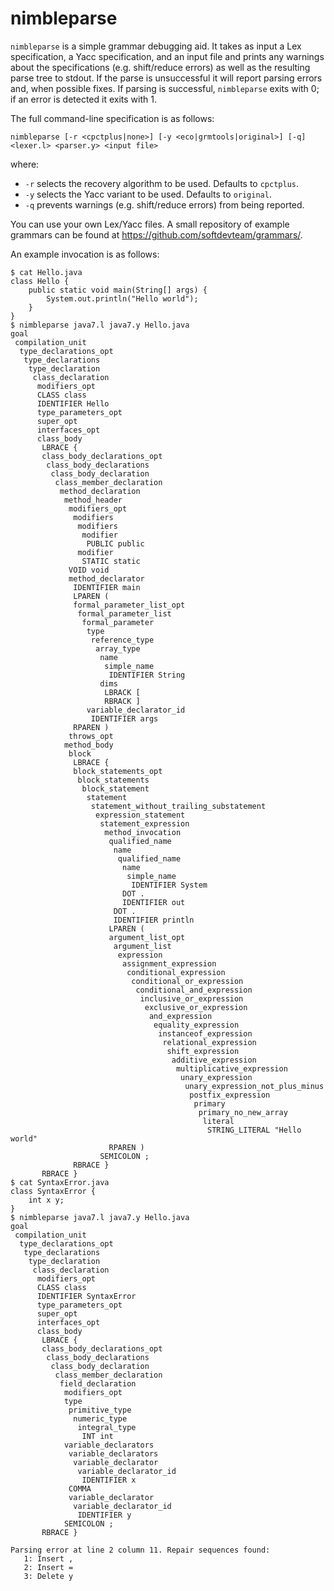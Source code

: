 # nimbleparse

`nimbleparse` is a simple grammar debugging aid. It takes as input a Lex
specification, a Yacc specification, and an input file and prints any warnings
about the specifications (e.g. shift/reduce errors) as well as the resulting
parse tree to stdout. If the parse is unsuccessful it will report parsing
errors and, when possible fixes. If parsing is successful, `nimbleparse` exits
with 0; if an error is detected it exits with 1.

The full command-line specification is as follows:

```
nimbleparse [-r <cpctplus|none>] [-y <eco|grmtools|original>] [-q] <lexer.l> <parser.y> <input file>
```

where:

* `-r` selects the recovery algorithm to be used. Defaults to `cpctplus`.
* `-y` selects the Yacc variant to be used. Defaults to `original`.
* `-q` prevents warnings (e.g. shift/reduce errors) from being reported.

You can use your own Lex/Yacc files. A small repository of example grammars can
be found at https://github.com/softdevteam/grammars/.

An example invocation is as follows:

```
$ cat Hello.java
class Hello {
    public static void main(String[] args) {
        System.out.println("Hello world");
    }
}
$ nimbleparse java7.l java7.y Hello.java
goal
 compilation_unit
  type_declarations_opt
   type_declarations
    type_declaration
     class_declaration
      modifiers_opt
      CLASS class
      IDENTIFIER Hello
      type_parameters_opt
      super_opt
      interfaces_opt
      class_body
       LBRACE {
       class_body_declarations_opt
        class_body_declarations
         class_body_declaration
          class_member_declaration
           method_declaration
            method_header
             modifiers_opt
              modifiers
               modifiers
                modifier
                 PUBLIC public
               modifier
                STATIC static
             VOID void
             method_declarator
              IDENTIFIER main
              LPAREN (
              formal_parameter_list_opt
               formal_parameter_list
                formal_parameter
                 type
                  reference_type
                   array_type
                    name
                     simple_name
                      IDENTIFIER String
                    dims
                     LBRACK [
                     RBRACK ]
                 variable_declarator_id
                  IDENTIFIER args
              RPAREN )
             throws_opt
            method_body
             block
              LBRACE {
              block_statements_opt
               block_statements
                block_statement
                 statement
                  statement_without_trailing_substatement
                   expression_statement
                    statement_expression
                     method_invocation
                      qualified_name
                       name
                        qualified_name
                         name
                          simple_name
                           IDENTIFIER System
                         DOT .
                         IDENTIFIER out
                       DOT .
                       IDENTIFIER println
                      LPAREN (
                      argument_list_opt
                       argument_list
                        expression
                         assignment_expression
                          conditional_expression
                           conditional_or_expression
                            conditional_and_expression
                             inclusive_or_expression
                              exclusive_or_expression
                               and_expression
                                equality_expression
                                 instanceof_expression
                                  relational_expression
                                   shift_expression
                                    additive_expression
                                     multiplicative_expression
                                      unary_expression
                                       unary_expression_not_plus_minus
                                        postfix_expression
                                         primary
                                          primary_no_new_array
                                           literal
                                            STRING_LITERAL "Hello world"
                      RPAREN )
                    SEMICOLON ;
              RBRACE }
       RBRACE }
$ cat SyntaxError.java
class SyntaxError {
    int x y;
}
$ nimbleparse java7.l java7.y Hello.java
goal
 compilation_unit
  type_declarations_opt
   type_declarations
    type_declaration
     class_declaration
      modifiers_opt
      CLASS class
      IDENTIFIER SyntaxError
      type_parameters_opt
      super_opt
      interfaces_opt
      class_body
       LBRACE {
       class_body_declarations_opt
        class_body_declarations
         class_body_declaration
          class_member_declaration
           field_declaration
            modifiers_opt
            type
             primitive_type
              numeric_type
               integral_type
                INT int
            variable_declarators
             variable_declarators
              variable_declarator
               variable_declarator_id
                IDENTIFIER x
             COMMA 
             variable_declarator
              variable_declarator_id
               IDENTIFIER y
            SEMICOLON ;
       RBRACE }

Parsing error at line 2 column 11. Repair sequences found:
   1: Insert ,
   2: Insert =
   3: Delete y
```
